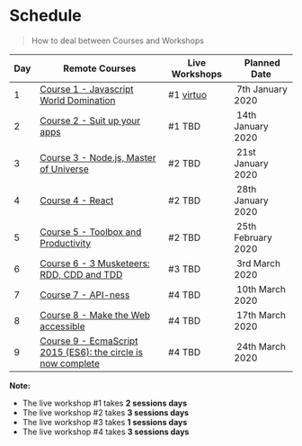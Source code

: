 # Schedule

> How to deal between Courses and Workshops

| Day | Remote Courses | Live Workshops | Planned Date
| --- | --- | --- | ---
| 1 | [Course 1 - Javascript World Domination](https://github.com/92bondstreet/javascript-empire#-course-1---javascript-world-domination) | #1 [virtuo](https://github.com/92bondstreet/virtuo) | 7th January 2020
| 2 | [Course 2 - Suit up your apps](https://github.com/92bondstreet/javascript-empire#-course-2---suit-up-your-apps) | #1 TBD | 14th January 2020
| 3 | [Course 3 - Node.js, Master of Universe](https://github.com/92bondstreet/javascript-empire#-course-3---nodejs-master-of-universe) | #2 TBD | 21st January 2020
| 4 | [Course 4 - React](https://github.com/92bondstreet/javascript-empire#-course-4---react) | #2 TBD | 28th January 2020
| 5 | [Course 5 - Toolbox and Productivity](https://github.com/92bondstreet/javascript-empire#-course-5---toolbox-and-productivity) | #2 TBD | 25th February 2020
| 6 | [Course 6 - 3 Musketeers: RDD, CDD and TDD](https://github.com/92bondstreet/javascript-empire#-course-6---3-musketeers-rdd-cdd-and-tdd) | #3 TBD | 3rd March 2020
| 7 | [Course 7 - API-ness](https://github.com/92bondstreet/javascript-empire#-course-7---api-ness) | #4 TBD | 10th March 2020
| 8 | [Course 8 -  Make the Web accessible](https://github.com/92bondstreet/javascript-empire#-course-8---make-the-web-accessible) | #4 TBD | 17th March 2020
| 9 | [Course 9 - EcmaScript 2015 (ES6): the circle is now complete](https://github.com/92bondstreet/javascript-empire#-course-9---ecmascript-2015-es6-the-circle-is-now-complete) | #4 TBD | 24th March 2020

**Note:**

* The live workshop #1 takes **2 sessions days**
* The live workshop #2 takes **3 sessions days**
* The live workshop #3 takes **1 sessions days**
* The live workshop #4 takes **3 sessions days**
